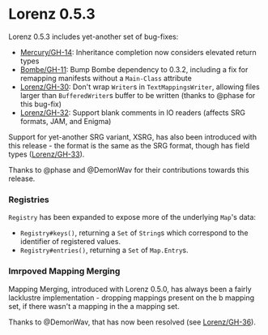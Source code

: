 Lorenz 0.5.3
============

Lorenz 0.5.3 includes yet-another set of bug-fixes:

- [Mercury/GH-14]: Inheritance completion now considers elevated return types
- [Bombe/GH-11]: Bump Bombe dependency to 0.3.2, including a fix for remapping
  manifests without a `Main-Class` attribute
- [Lorenz/GH-30]: Don't wrap `Writer`s in `TextMappingsWriter`, allowing files
  larger than `BufferedWriter`s buffer to be written (thanks to @phase for this
  bug-fix)
- [Lorenz/GH-32]: Support blank comments in IO readers (affects SRG formats, JAM,
  and Enigma)
  
Support for yet-another SRG variant, XSRG, has also been introduced with this
release - the format is the same as the SRG format, though has field types
([Lorenz/GH-33]).

Thanks to @phase and @DemonWav for their contributions towards this release.
  
### Registries

`Registry` has been expanded to expose more of the underlying `Map`'s data:

- `Registry#keys()`, returning a `Set` of `String`s which correspond to the
  identifier of registered values.
- `Registry#entries()`, returning a `Set` of `Map.Entry`s.

### Imrpoved Mapping Merging

Mapping Merging, introduced with Lorenz 0.5.0, has always been a fairly
lacklustre implementation - dropping mappings present on the b mapping set, if
there wasn't a mapping in the a mapping set.

Thanks to @DemonWav, that has now been resolved (see [Lorenz/GH-36]).

[Mercury/GH-14]: https://github.com/CadixDev/Mercury/issues/14
[Bombe/GH-11]: https://github.com/CadixDev/Bombe/issues/11
[Lorenz/GH-30]: https://github.com/CadixDev/Lorenz/pull/30
[Lorenz/GH-32]: https://github.com/CadixDev/Lorenz/issues/32
[Lorenz/GH-33]: https://github.com/CadixDev/Lorenz/issues/33
[Lorenz/GH-36]: https://github.com/CadixDev/Lorenz/pull/36
